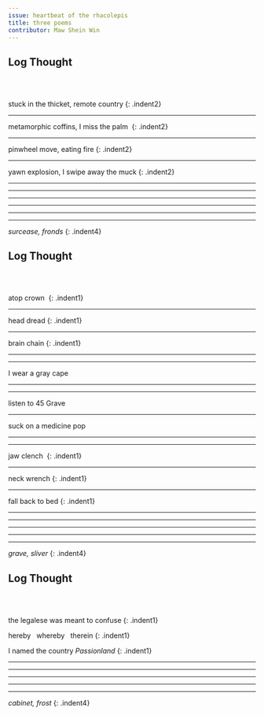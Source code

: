 ```yaml
---
issue: heartbeat of the rhacolepis
title: three poems
contributor: Maw Shein Win
---
```


<style>
.indent1 {
    text-indent: 2rem;
}

.indent2 {
    text-indent: 3rem;
}

.indent3 {
    text-indent: 13.5rem;
}

.indent4 {
    text-indent: 16rem;
}

h2 {
    margin-bottom: 4rem!important;
}

</style>

## Log Thought 

stuck in the thicket, remote country
{: .indent2}

---

metamorphic coffins, I miss the palm 
{: .indent2}

---

pinwheel move, eating fire
{: .indent2}

---

yawn explosion, I swipe away the muck
{: .indent2}

---

---

---

---

---

---

*surcease, fronds*
{: .indent4}

## Log Thought

atop crown 
{: .indent1}

---

head dread
{: .indent1}

---

brain chain
{: .indent1}

---

---

I wear a gray cape

---

---

listen to 45 Grave

---

suck on a medicine pop

---

---

jaw clench 
{: .indent1}

---

neck wrench
{: .indent1}

---

fall back to bed
{: .indent1}

---

---

---

---

---

*grave, sliver*
{: .indent4}

## Log Thought

the legalese was meant to confuse
{: .indent1}

hereby&nbsp;&nbsp;&nbsp;whereby&nbsp;&nbsp;&nbsp;therein
{: .indent1}

I named the country *Passionland*
{: .indent1}

---

---

---

---

---

*cabinet, frost*
{: .indent4}
